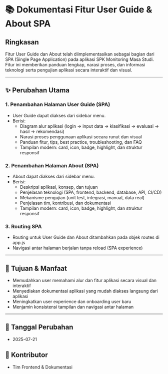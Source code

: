 # 📚 Dokumentasi Fitur User Guide & About SPA

## Ringkasan

Fitur User Guide dan About telah diimplementasikan sebagai bagian dari SPA (Single Page Application) pada aplikasi SPK Monitoring Masa Studi. Fitur ini memberikan panduan lengkap, narasi proses, dan informasi teknologi serta pengujian aplikasi secara interaktif dan visual.

---

## ✨ Perubahan Utama

### 1. Penambahan Halaman User Guide (SPA)
- User Guide dapat diakses dari sidebar menu.
- Berisi:
  - Diagram alur aplikasi (login → input data → klasifikasi → evaluasi → hasil → rekomendasi)
  - Narasi proses penggunaan aplikasi secara runut dan visual
  - Panduan fitur, tips, best practice, troubleshooting, dan FAQ
  - Tampilan modern: card, icon, badge, highlight, dan struktur responsif

### 2. Penambahan Halaman About (SPA)
- About dapat diakses dari sidebar menu.
- Berisi:
  - Deskripsi aplikasi, konsep, dan tujuan
  - Penjelasan teknologi (SPA, frontend, backend, database, API, CI/CD)
  - Mekanisme pengujian (unit test, integrasi, manual, data real)
  - Penjelasan tim, kontribusi, dan dokumentasi
  - Tampilan modern: card, icon, badge, highlight, dan struktur responsif

### 3. Routing SPA
- Routing untuk User Guide dan About ditambahkan pada objek routes di app.js
- Navigasi antar halaman berjalan tanpa reload (SPA experience)

---

## 🎯 Tujuan & Manfaat
- Memudahkan user memahami alur dan fitur aplikasi secara visual dan interaktif
- Menyediakan dokumentasi aplikasi yang mudah diakses langsung dari aplikasi
- Meningkatkan user experience dan onboarding user baru
- Menjamin konsistensi tampilan dan navigasi antar halaman

---

## 📅 Tanggal Perubahan
- 2025-07-21

## 📝 Kontributor
- Tim Frontend & Dokumentasi 